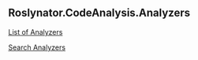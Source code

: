 ## Roslynator\.CodeAnalysis\.Analyzers

[List of Analyzers](../../docs/analyzers/README.md)

[Search Analyzers](http://pihrt.net/Roslynator/Analyzers?Query=RCS9)
